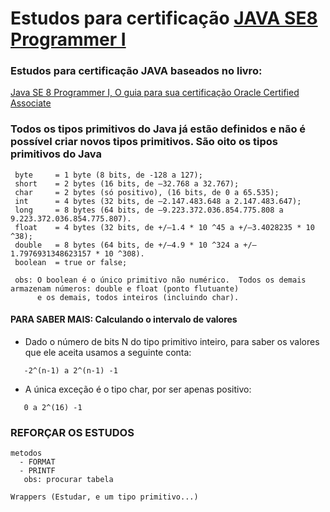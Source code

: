 # Estudos para certificação [JAVA SE8 Programmer I](https://education.oracle.com/java-se-8-programmer-i/pexam_1Z0-808)

### Estudos para certificação JAVA baseados no livro: 
[Java SE 8 Programmer I, O guia para sua certificação Oracle Certified Associate](https://www.casadocodigo.com.br/products/livro-certificacao-java-associate)

### Todos os tipos primitivos do Java já estão definidos e não é possível criar novos tipos primitivos. São oito os tipos primitivos do Java 
```
 byte     = 1 byte (8 bits, de -128 a 127);
 short    = 2 bytes (16 bits, de –32.768 a 32.767); 
 char     = 2 bytes (só positivo), (16 bits, de 0 a 65.535);
 int      = 4 bytes (32 bits, de –2.147.483.648 a 2.147.483.647);
 long     = 8 bytes (64 bits, de –9.223.372.036.854.775.808 a 9.223.372.036.854.775.807).
 float    = 4 bytes (32 bits, de +/–1.4 * 10 ^45 a +/–3.4028235 * 10 ^38);
 double   = 8 bytes (64 bits, de +/–4.9 * 10 ^324 a +/–1.7976931348623157 * 10 ^308).
 boolean  = true or false;

 obs: O boolean é o único primitivo não numérico.  Todos os demais armazenam números: double e float (ponto flutuante)
      e os demais, todos inteiros (incluindo char).
```
#### PARA SABER MAIS: Calculando o intervalo de valores
  * Dado o número de bits N do tipo primitivo inteiro, para saber os valores que ele aceita usamos a seguinte conta:
```
   -2^(n-1) a 2^(n-1) -1
```
   * A única exceção é o tipo char, por ser apenas positivo:  
```
   0 a 2^(16) -1
```

### REFORÇAR OS ESTUDOS 
```
metodos 
  - FORMAT
  - PRINTF
   obs: procurar tabela

Wrappers (Estudar, e um tipo primitivo...)
```